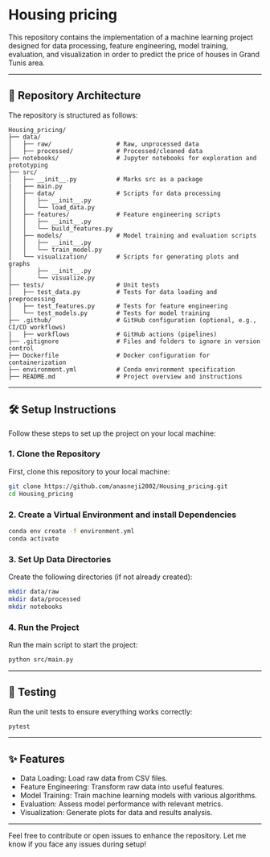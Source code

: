# Housing pricing

This repository contains the implementation of a machine learning project designed for data processing, feature engineering, model training, evaluation, and visualization in order to predict the price of houses in Grand Tunis area.

---

## 📁 Repository Architecture

The repository is structured as follows:

```
Housing_pricing/
├── data/
│   ├── raw/                  # Raw, unprocessed data
│   ├── processed/            # Processed/cleaned data
├── notebooks/                # Jupyter notebooks for exploration and prototyping
├── src/
│   ├── __init__.py           # Marks src as a package
|   ├── main.py
│   ├── data/                 # Scripts for data processing
│   │   ├── __init__.py
│   │   └── load_data.py
│   ├── features/             # Feature engineering scripts 
│   │   ├── __init__.py
│   │   └── build_features.py
│   ├── models/               # Model training and evaluation scripts
│   │   ├── __init__.py
│   │   └── train_model.py
│   └── visualization/        # Scripts for generating plots and graphs
│       ├── __init__.py
│       └── visualize.py
├── tests/                    # Unit tests
│   ├── test_data.py          # Tests for data loading and preprocessing
│   ├── test_features.py      # Tests for feature engineering
│   └── test_models.py        # Tests for model training
├── .github/                  # GitHub configuration (optional, e.g., CI/CD workflows)
|   ├── workflows             # GitHub actions (pipelines)
├── .gitignore                # Files and folders to ignore in version control
├── Dockerfile                # Docker configuration for containerization
├── environment.yml           # Conda environment specification
├── README.md                 # Project overview and instructions
```

---

## 🛠️ Setup Instructions

Follow these steps to set up the project on your local machine:

### **1. Clone the Repository**
First, clone this repository to your local machine:
```bash
git clone https://github.com/anasneji2002/Housing_pricing.git
cd Housing_pricing
```

### **2. Create a Virtual Environment and install Dependencies**
```bash
conda env create -f environment.yml
conda activate
```

### **3. Set Up Data Directories**
Create the following directories (if not already created):
```bash
mkdir data/raw
mkdir data/processed
mkdir notebooks
```

### **4. Run the Project**
Run the main script to start the project:
```bash
python src/main.py
```

---

## 🧪 Testing
Run the unit tests to ensure everything works correctly:
```bash
pytest
```

---

## ✨ Features
 - Data Loading: Load raw data from CSV files.
 - Feature Engineering: Transform raw data into useful features.
 - Model Training: Train machine learning models with various algorithms.
 - Evaluation: Assess model performance with relevant metrics.
 - Visualization: Generate plots for data and results analysis.

---

Feel free to contribute or open issues to enhance the repository. Let me know if you face any issues during setup!